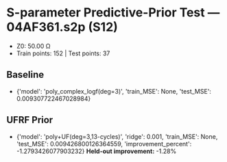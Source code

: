 # S-parameter Predictive-Prior Test — 04AF361.s2p (S12)
- Z0: 50.00 Ω
- Train points: 152  |  Test points: 37

## Baseline
- {'model': 'poly_complex_logf(deg=3)', 'train_MSE': None, 'test_MSE': 0.009307722467028984}

## UFRF Prior
- {'model': 'poly+UF(deg=3,13-cycles)', 'ridge': 0.001, 'train_MSE': None, 'test_MSE': 0.009426800126364559, 'improvement_percent': -1.2793426077903232}
**Held-out improvement:** -1.28%